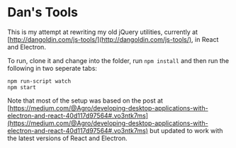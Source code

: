 # Dan's Tools

This is my attempt at rewriting my old jQuery utilities, currently at [http://dangoldin.com/js-tools/](http://dangoldin.com/js-tools/), in React and Electron.

To run, clone it and change into the folder, run `npm install` and then run the following in two seperate tabs:
```
npm run-script watch
npm start
```

Note that most of the setup was based on the post at [https://medium.com/@Agro/developing-desktop-applications-with-electron-and-react-40d117d97564#.vo3ntk7ms](https://medium.com/@Agro/developing-desktop-applications-with-electron-and-react-40d117d97564#.vo3ntk7ms) but updated to work with the latest versions of React and Electron.

